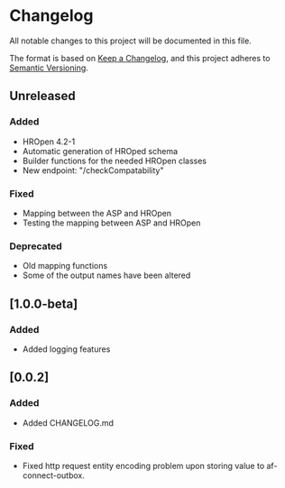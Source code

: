 # Changelog

All notable changes to this project will be documented in this file.

The format is based on [Keep a Changelog](https://keepachangelog.com/en/1.0.0/),
and this project adheres to [Semantic Versioning](https://semver.org/spec/v2.0.0.html).

## Unreleased

### Added

- HROpen 4.2-1
- Automatic generation of HROped schema
- Builder functions for the needed HROpen classes
- New endpoint: "/checkCompatability"

### Fixed

- Mapping between the ASP and HROpen
- Testing the mapping between ASP and HROpen

### Deprecated

- Old mapping functions
- Some of the output names have been altered

## [1.0.0-beta]

### Added

- Added logging features

## [0.0.2]

### Added

- Added CHANGELOG.md

### Fixed

- Fixed http request entity encoding problem upon storing value to af-connect-outbox.
